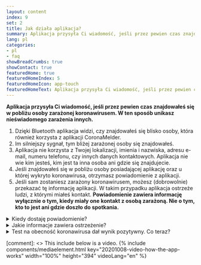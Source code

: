 ```yaml
---
layout: content
index: 9
set: 2
title: Jak działa aplikacja?
summary: Aplikacja przysyła Ci wiadomość, jeśli przez pewien czas znajdowałeś się w pobliżu osoby zarażonej koronawirusem.
lang: pl
categories:
- pl
- faq
showBreadCrumbs: true
showContact: true
featuredHome: true
featuredHomeIndex: 5
featuredHomeIcon: app-touch
featuredHomeText: Aplikacja przysyła Ci wiadomość, jeśli przez pewien czas znajdowałeś się w pobliżu osoby zarażonej koronawirusem.
---
```

**Aplikacja przysyła Ci wiadomość, jeśli przez pewien czas znajdowałeś się w pobliżu osoby zarażonej koronawirusem. W ten sposób unikasz nieświadomego zarażenia innych.**

<div class="md-timeline" markdown="1">

1. Dzięki Bluetooth aplikacja widzi, czy znajdowałeś się blisko osoby, która również korzysta z aplikacji CoronaMelder.
2. Im silniejszy sygnał, tym bliżej zarażonej osoby się znajdowałeś.
3. Aplikacja nie korzysta z Twojej lokalizacji, imienia i nazwiska, adresu e-mail, numeru telefonu, czy innych danych kontaktowych. Aplikacja nie wie kim jesteś, kim jest ta inna osoba ani gdzie się znajdujecie.
4. Jeśli znajdowałeś się w pobliżu osoby posiadającej aplikację oraz u której wykryto koronawirusa, otrzymasz powiadomienie z aplikacji.
5. Jeśli sam zostaniesz zarażony koronawirusem, możesz (dobrowolnie) przekazać tę informację aplikacji. W takim przypadku aplikacja ostrzeże ludzi, z którymi miałeś kontakt. **Powiadomienie zawiera informację wyłącznie o tym, kiedy miały one kontakt z osobą zarażoną. Nie o tym, kto to jest ani gdzie doszło do spotkania.**

</div>

<details>
   <summary>Kiedy dostaję powiadomienie?</summary>
   <div markdown="1">
    Jeśli Twój test na obecność koronawirusa dał wynik pozytywny, możesz dobrowolnie przekazać tę informację aplikacji, razem z GGD. Jeśli zadzwoni do Ciebie pracownik GGD z informacją o wyniku testu, zapyta on również, czy chcesz ostrzec innych za pośrednictwem aplikacji. Jeśli się na to zdecydujesz, osoba, która otrzyma tę informację, nie dowie się kim jesteś, ani gdzie się spotkaliście. Sam decydujesz o wysłaniu powiadomienia. Nie jest to obowiązkowe i nie odbywa się automatycznie.
</div>
</details>

<details>
<summary>Jakie informacje zawiera ostrzeżenie?</summary>
<div markdown="1">

W powiadomieniu znajduje się informacja o tym, ile dni temu znajdowałeś się w pobliżu osoby, u której wykryto koronawirusa. Nie wiadomo kim jest ta osoba, kiedy lub gdzie dokładnie miało to miejsce.

- Po otrzymaniu powiadomienia, możesz natychmiast wykonać test na obecność koronawirusa, również, gdy nie masz żadnych dolegliwości. Wszystkie informacje na ten temat znajdują się w powiadomieniu, które otrzymałeś z aplikacji CoronaMelder.
- Masz poważne dolegliwości lub znajdujesz się w grupie wysokiego ryzyka? Zadzwoń do swojego lekarza rodzinnego.

</div>
</details>

<details>
<summary>Test na obecność koronawirusa dał wynik pozytywny. Co teraz?</summary>
<div markdown="1">
    Jeśli Twój test na obecność koronawirusa dał wynik pozytywny, możesz dobrowolnie przekazać tę informację aplikacji, razem z pracownikiem GGD. W ten sposób możesz ostrzec innych. Osoba, która otrzyma tę informację, nie dowie się kim jesteś, ani gdzie się spotkaliście. Sam decydujesz o wysłaniu powiadomienia. Nie jest to obowiązkowe i nie odbywa się automatycznie.
</div>
</details>


[comment]: <> This include below is a video.
{% include components/mediaelement.html key="20201008-video-how-the-app-works" width="100%" height="394"  videoLang="en" %}
